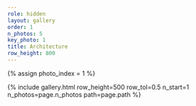 ```yaml
---
role: hidden
layout: gallery
order: 1
n_photos: 5
key_photo: 1
title: Architecture
row_height: 800
---
```


{% assign photo_index = 1 %}

{% include gallery.html row_height=500 row_tol=0.5 n_start=1 n_photos=page.n_photos path=page.path %}
